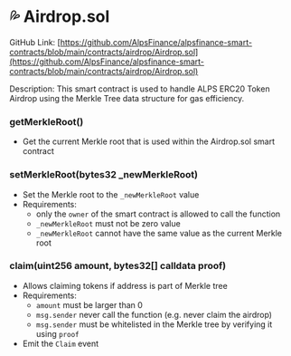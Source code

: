 # 💦 Airdrop.sol

GitHub Link: [https://github.com/AlpsFinance/alpsfinance-smart-contracts/blob/main/contracts/airdrop/Airdrop.sol](https://github.com/AlpsFinance/alpsfinance-smart-contracts/blob/main/contracts/airdrop/Airdrop.sol)

Description: This smart contract is used to handle ALPS ERC20 Token Airdrop using the Merkle Tree data structure for gas efficiency.

### getMerkleRoot()

* Get the current Merkle root that is used within the Airdrop.sol smart contract

### setMerkleRoot(bytes32 \_newMerkleRoot)

* Set the Merkle root to the `_newMerkleRoot` value
* Requirements:
  * only the `owner` of the smart contract is allowed to call the function
  * `_newMerkleRoot` must not be zero value
  * `_newMerkleRoot` cannot have the same value as the current Merkle root

### claim(uint256 amount, bytes32\[] calldata proof)

* Allows claiming tokens if address is part of Merkle tree
* Requirements:
  * `amount` must be larger than 0
  * `msg.sender` never call the function (e.g. never claim the airdrop)
  * `msg.sender` must be whitelisted in the Merkle tree by verifying it using `proof`
* Emit the `Claim` event
